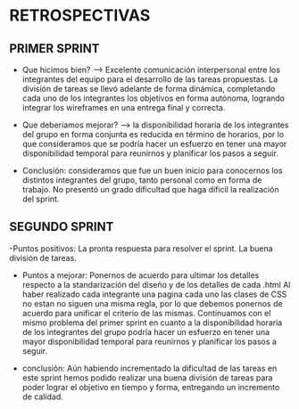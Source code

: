 # RETROSPECTIVAS 

## PRIMER SPRINT

- Que hicimos bien? --> Excelente comunicación interpersonal entre los integrantes del equipo para el desarrollo de las tareas propuestas. La división de tareas se llevó adelante de forma dinámica, completando cada uno de los integrantes los objetivos en forma autónoma, logrando integrar los wireframes en una entrega final y correcta.

- Que deberíamos mejorar? --> la disponibilidad horaria de los integrantes del grupo en forma conjunta es reducida en término de horarios, por lo que consideramos que se podría hacer un esfuerzo en tener una mayor disponibilidad temporal para reunirnos y planificar los pasos a seguir.

- Conclusión:  consideramos que fue un buen inicio para conocernos los distintos integrantes del grupo, tanto personal como en forma de trabajo. No presentó un grado dificultad que haga dificil la realización del sprint. 

## SEGUNDO SPRINT

-Puntos positivos: La pronta respuesta para resolver el sprint. La buena división de tareas.

- Puntos a mejorar: Ponernos de acuerdo para ultimar los detalles respecto a la standarización del diseño y de los detalles de cada .html
    Al haber realizado cada integrante una pagina cada uno las clases de CSS no estan no siguen una misma regla, por lo que debemos ponernos de acuerdo para unificar el criterio de las mismas.
    Continuamos con el mismo problema del primer sprint en cuanto a la disponibilidad horaria de los integrantes del grupo podría hacer un esfuerzo en tener una mayor disponibilidad temporal para reunirnos y planificar los pasos a seguir.

- conclusión: Aún habiendo incrementado la dificultad de las tareas en este sprint hemos podido realizar una buena división de tareas para poder lograr el objetivo en tiempo y forma, entregando un incremento de calidad.

